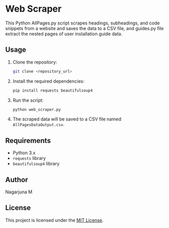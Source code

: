 # Web Scraper

This Python AllPages.py script scrapes headings, subheadings, and code snippets from a website and saves the data to a CSV file, and guides.py file extract the nested pages of user installation guide data.

## Usage

1. Clone the repository:

    ```bash
    git clone <repository_url>
    ```

2. Install the required dependencies:

    ```bash
    pip install requests beautifulsoup4
    ```

3. Run the script:

    ```bash
    python web_scraper.py
    ```

4. The scraped data will be saved to a CSV file named `AllPagesDataOutput.csv`.

## Requirements

- Python 3.x
- `requests` library
- `beautifulsoup4` library

## Author

Nagarjuna M

## License

This project is licensed under the [MIT License](LICENSE).
